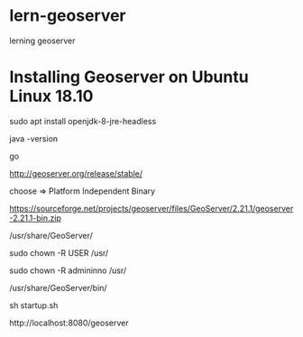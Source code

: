 # lern-geoserver
lerning geoserver



# Installing Geoserver on Ubuntu Linux 18.10

sudo apt install openjdk-8-jre-headless


java -version


go 

http://geoserver.org/release/stable/

choose => Platform Independent Binary

https://sourceforge.net/projects/geoserver/files/GeoServer/2.21.1/geoserver-2.21.1-bin.zip




/usr/share/GeoServer/

sudo chown -R USER /usr/

sudo chown -R admininno /usr/


/usr/share/GeoServer/bin/

sh startup.sh


http://localhost:8080/geoserver


